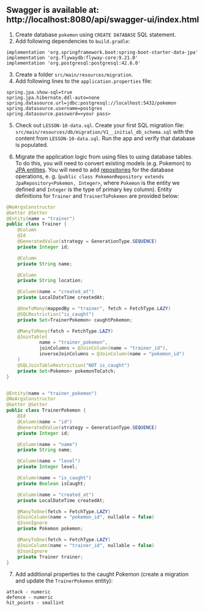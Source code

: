 ## Swagger is available at: http://localhost:8080/api/swagger-ui/index.html


1. Create database `pokemon` using `CREATE DATABASE` SQL statement.
2. Add following dependencies to `build.gradle`:
```
implementation 'org.springframework.boot:spring-boot-starter-data-jpa'
implementation 'org.flywaydb:flyway-core:9.21.0'
implementation 'org.postgresql:postgresql:42.6.0'
```
3. Create a folder `src/main/resources/migration`.
4. Add following lines to the `application.properties` file:
```
spring.jpa.show-sql=true
spring.jpa.hibernate.ddl-auto=none
spring.datasource.url=jdbc:postgresql://localhost:5432/pokemon
spring.datasource.username=postgres
spring.datasource.password=<your pass>
```

5. Check out `LESSON-10-data.sql`. Create your first SQL migration file: `src/main/resources/db/migration/V1__initial_db_schema.sql` 
with the content from `LESSON-10-data.sql`. Run the app and verify that database is populated.

6. Migrate the application logic from using files to using database tables.
To do this, you will need to convert existing models (e.g. Pokemon) to [JPA entities](https://www.baeldung.com/jpa-entities).
You will need to add [repositories](https://medium.com/@bubu.tripathy/best-practices-creating-repository-interfaces-with-jpa-d904bee64397) for the database operations,
e. g. (`public class PokemonRepository extends JpaRepository<Pokemon, Integer>`, where `Pokemon` is the entity we defined and `Integer` is the type of primary key column).
Entity definitions for `Trainer` and `TrainerToPokemon` are provided below:

```java
@NoArgsConstructor
@Getter @Setter
@Entity(name = "trainer")
public class Trainer {
    @Column
    @Id
    @GeneratedValue(strategy = GenerationType.SEQUENCE)
    private Integer id;

    @Column
    private String name;

    @Column
    private String location;

    @Column(name = "created_at")
    private LocalDateTime createdAt;

    @OneToMany(mappedBy = "trainer", fetch = FetchType.LAZY)
    @SQLRestriction("is_caught")
    private Set<TrainerPokemon> caughtPokemon;

    @ManyToMany(fetch = FetchType.LAZY)
    @JoinTable(
            name = "trainer_pokemon",
            joinColumns = @JoinColumn(name = "trainer_id"),
            inverseJoinColumns = @JoinColumn(name = "pokemon_id")
    )
    @SQLJoinTableRestriction("NOT is_caught")
    private Set<Pokemon> pokemonToCatch;
}


@Entity(name = "trainer_pokemon")
@NoArgsConstructor
@Getter @Setter
public class TrainerPokemon {
    @Id
    @Column(name = "id")
    @GeneratedValue(strategy = GenerationType.SEQUENCE)
    private Integer id;

    @Column(name = "name")
    private String name;

    @Column(name = "level")
    private Integer level;

    @Column(name = "is_caught")
    private Boolean isCaught;

    @Column(name = "created_at")
    private LocalDateTime createdAt;

    @ManyToOne(fetch = FetchType.LAZY)
    @JoinColumn(name = "pokemon_id", nullable = false)
    @JsonIgnore
    private Pokemon pokemon;

    @ManyToOne(fetch = FetchType.LAZY)
    @JoinColumn(name = "trainer_id", nullable = false)
    @JsonIgnore
    private Trainer trainer;
}
```

7. Add additional properties to the caught Pokemon (create a migration and update the `TrainerPokemon` entity):
```
attack - numeric
defence - numeric
hit_points - smallint
```